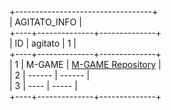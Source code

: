 +----------------------------------+                                                                                                                                     
|            AGITATO_INFO          |                                                                                                                                     
+----+--------------+--------------+                                                                                                                                     
| ID |    agitato   |      1       |                                                                                                                                     
+----+--------------+--------------+                                                                                                                                     
| 1  |   M-GAME     |   [M-GAME Repository](https://github.com/agitato1/m-game)      |                                                                                   
| 2  |   ------     |   ------     |                                                                                                                                     
| 3  |   ----       |   -----      |                                                                                                                                     
+----+--------------+--------------+                                                                                                                                     
                                                                                                                                     
